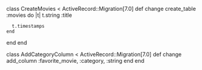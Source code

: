 class CreateMovies < ActiveRecord::Migration[7.0]
  def change
    create_table :movies do |t|
      t.string :title

      t.timestamps
    end
  end
end

class AddCategoryColumn < ActiveRecord::Migration[7.0]
  def change
    add_column :favorite_movie, :category, :string
  end
end
